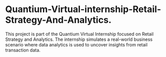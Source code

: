 # Quantium-Virtual-internship-Retail-Strategy-And-Analytics.
This project is part of the Quantium Virtual Internship focused on Retail Strategy and Analytics. The internship simulates a real-world business scenario where data analytics is used to uncover insights from retail transaction data.
